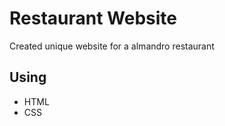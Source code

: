 # Restaurant Website 

Created unique website for a almandro restaurant

## Using

  - HTML
  - CSS

